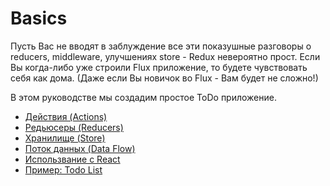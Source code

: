 # Basics

Пусть Вас не вводят в заблуждение все эти показушные разговоры о reducers, middleware, улучшениях store - Redux невероятно прост. Если Вы когда-либо уже строили Flux приложение, то будете чувствовать себя как дома. (Даже если Вы новичок во Flux - Вам будет не сложно!)

В этом руководстве мы создадим простое ToDo приложение.

* [Действия (Actions)](Actions.md)
* [Редьюсеры (Reducers)](Reducers.md)
* [Хранилище (Store)](Store.md)
* [Поток данных (Data Flow)](DataFlow.md)
* [Использвание с React](UsageWithReact.md)
* [Пример: Todo List](ExampleTodoList.md)
